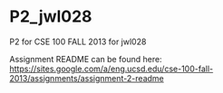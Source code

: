 P2_jwl028
=========

P2 for CSE 100 FALL 2013 for jwl028

Assignment README can be found here: https://sites.google.com/a/eng.ucsd.edu/cse-100-fall-2013/assignments/assignment-2-readme

